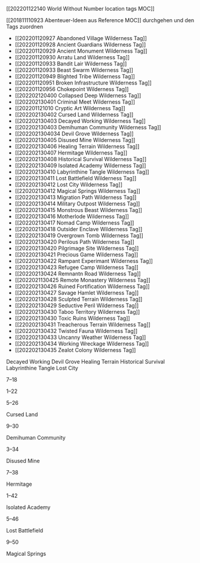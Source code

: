 [[202201122140 World Without Number location tags MOC]]

[[201811110923 Abenteuer-Ideen aus Reference MOC]] durchgehen und den Tags zuordnen

- [[202201120927 Abandoned Village Wilderness Tag]]
- [[202201120928 Ancient Guardians Wilderness Tag]]
- [[202201120929 Ancient Monument Wilderness Tag]]
- [[202201120930 Arratu Land Wilderness Tag]]
- [[202201120933 Bandit Lair Wilderness Tag]]
- [[202201120933 Beast Swarm Wilderness Tag]]
- [[202201120949 Blighted Tribe Wilderness Tag]]
- [[202201120951 Broken Infrastructure Wilderness Tag]]
- [[202201120956 Chokepoint Wilderness Tag]]
- [[202202120400 Collapsed Deep Wilderness Tag]]
- [[202202130401 Criminal Meet Wilderness Tag]]
- [[202201121010 Cryptic Art Wilderness Tag]]
- [[202202130402 Cursed Land Wilderness Tag]]
- [[202202130403 Decayed Working Wilderness Tag]]
- [[202202130403 Demihuman Community Wilderness Tag]]
- [[2022021304034 Devil Grove Wilderness Tag]]
- [[202202130405 Disused Mine Wilderness Tag]]
- [[202202130406 Healing Terrain Wilderness Tag]]
- [[202202130407 Hermitage Wilderness Tag]]
- [[202202130408 Historical Survival Wilderness Tag]]
- [[202202130409 Isolated Academy Wilderness Tag]]
- [[202202130410 Labyrinthine Tangle Wilderness Tag]]
- [[202202130411 Lost Battlefield Wilderness Tag]]
- [[202202130412 Lost City Wilderness Tag]]
- [[220202130412 Magical Springs Wilderness Tag]]
- [[202202130413 Migration Path Wilderness Tag]]
- [[202202130414 Military Outpost Wilderness Tag]]
- [[202202130415 Monstrous Beast Wilderness Tag]]
- [[202202130416 Motherlode Wilderness Tag]]
- [[202202130417 Nomad Camp Wilderness Tag]]
- [[220202130418 Outsider Enclave Wilderness Tag]]
- [[202202130419 Overgrown Tomb Wilderness Tag]]
- [[202202130420 Perilous Path Wilderness Tag]]
- [[202202130420 Pilgrimage Site Wilderness Tag]]
- [[202202130421 Precious Game Wilderness Tag]]
- [[202202130422 Rampant Experimant Wilderness Tag]]
- [[202202130423 Refugee Camp Wilderness Tag]]
- [[202202130424 Remnantn Road Wilderness Tag]]
- [[2022021130425 Remote Monastery Wilderness Tag]]
- [[202202130426 Ruined Fortification Wilderness Tag]]
- [[202202130427 Savage Hamlet Wilderness Tag]]
- [[202202130428 Sculpted Terrain Wilderness Tag]]
- [[202202130429 Seductive Peril Wilderness Tag]]
- [[202202130430 Taboo Territory Wilderness Tag]]
- [[202202130430 Toxic Ruins Wilderness Tag]]
- [[220202130431 Treacherous Terrain Wilderness Tag]]
- [[202202130432 Twisted Fauna Wilderness Tag]]
- [[202202130433 Uncanny Weather Wilderness Tag]]
- [[202202130434 Working Wreckage Wilderness Tag]]
- [[202202130435 Zealot Colony Wilderness Tag]]


Decayed Working
Devil Grove
Healing Terrain
Historical Survival
Labyrinthine Tangle
Lost City







7–18



1–22


5–26

Cursed Land

9–30

Demihuman Community

3–34

Disused Mine

7–38

Hermitage

1–42

Isolated Academy

5–46

Lost Battlefield

9–50

Magical Springs